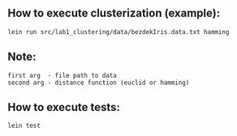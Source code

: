 How to execute clusterization (example):
-----------------------------------------
	lein run src/lab1_clustering/data/bezdekIris.data.txt hamming

Note:
-----	
	first arg  - file path to data
	second arg - distance function (euclid or hamming) 

How to execute tests:
--------------------
	lein test